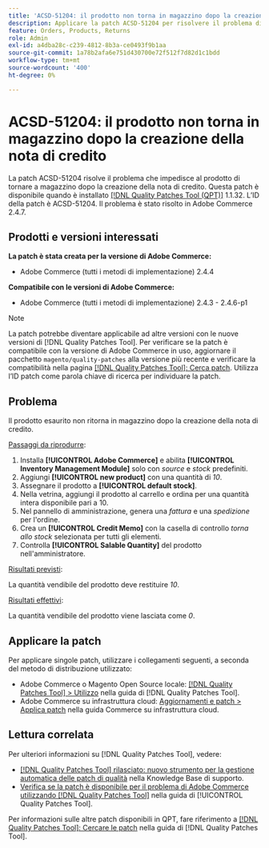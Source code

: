 ```yaml
---
title: 'ACSD-51204: il prodotto non torna in magazzino dopo la creazione della nota di credito'
description: Applicare la patch ACSD-51204 per risolvere il problema di Adobe Commerce, in cui il prodotto non ritorna in magazzino dopo la creazione della nota di credito.
feature: Orders, Products, Returns
role: Admin
exl-id: a4dba28c-c239-4812-8b3a-ce0493f9b1aa
source-git-commit: 1a78b2afa6e751d430700e72f512f7d82d1c1bdd
workflow-type: tm+mt
source-wordcount: '400'
ht-degree: 0%

---
```


# ACSD-51204: il prodotto non torna in magazzino dopo la creazione della nota di credito

La patch ACSD-51204 risolve il problema che impedisce al prodotto di tornare a magazzino dopo la creazione della nota di credito. Questa patch è disponibile quando è installato [[!DNL Quality Patches Tool (QPT)]](https://experienceleague.adobe.com/en/docs/commerce-knowledge-base/kb/announcements/commerce-announcements/magento-quality-patches-released-new-tool-to-self-serve-quality-patches) 1.1.32. L’ID della patch è ACSD-51204. Il problema è stato risolto in Adobe Commerce 2.4.7.

## Prodotti e versioni interessati

**La patch è stata creata per la versione di Adobe Commerce:**

* Adobe Commerce (tutti i metodi di implementazione) 2.4.4

**Compatibile con le versioni di Adobe Commerce:**

* Adobe Commerce (tutti i metodi di implementazione) 2.4.3 - 2.4.6-p1

>[!NOTE]
>
>La patch potrebbe diventare applicabile ad altre versioni con le nuove versioni di [!DNL Quality Patches Tool]. Per verificare se la patch è compatibile con la versione di Adobe Commerce in uso, aggiornare il pacchetto `magento/quality-patches` alla versione più recente e verificare la compatibilità nella pagina [[!DNL Quality Patches Tool]: Cerca patch](<https://experienceleague.adobe.com/tools/commerce-quality-patches/index.html>). Utilizza l’ID patch come parola chiave di ricerca per individuare la patch.

## Problema

Il prodotto esaurito non ritorna in magazzino dopo la creazione della nota di credito.

<u>Passaggi da riprodurre</u>:

1. Installa **[!UICONTROL Adobe Commerce]** e abilita **[!UICONTROL Inventory Management Module]** solo con *source* e *stock* predefiniti.
1. Aggiungi **[!UICONTROL new product]** con una quantità di *10*.
1. Assegnare il prodotto a **[!UICONTROL default stock]**.
1. Nella vetrina, aggiungi il prodotto al carrello e ordina per una quantità intera disponibile pari a 10.
1. Nel pannello di amministrazione, genera una *fattura* e una *spedizione* per l&#39;ordine.
1. Crea un **[!UICONTROL Credit Memo]** con la casella di controllo *torna allo stock* selezionata per tutti gli elementi.
1. Controlla **[!UICONTROL Salable Quantity]** del prodotto nell&#39;amministratore.

<u>Risultati previsti</u>:

La quantità vendibile del prodotto deve restituire *10*.

<u>Risultati effettivi</u>:

La quantità vendibile del prodotto viene lasciata come *0*.

## Applicare la patch

Per applicare singole patch, utilizzare i collegamenti seguenti, a seconda del metodo di distribuzione utilizzato:

* Adobe Commerce o Magento Open Source locale: [[!DNL Quality Patches Tool] > Utilizzo](/help/tools/quality-patches-tool/usage.md) nella guida di [!DNL Quality Patches Tool].
* Adobe Commerce su infrastruttura cloud: [Aggiornamenti e patch > Applica patch](https://experienceleague.adobe.com/docs/commerce-cloud-service/user-guide/develop/upgrade/apply-patches.html) nella guida Commerce su infrastruttura cloud.

## Lettura correlata

Per ulteriori informazioni su [!DNL Quality Patches Tool], vedere:

* [[!DNL Quality Patches Tool] rilasciato: nuovo strumento per la gestione automatica delle patch di qualità](https://experienceleague.adobe.com/en/docs/commerce-knowledge-base/kb/announcements/commerce-announcements/magento-quality-patches-released-new-tool-to-self-serve-quality-patches) nella Knowledge Base di supporto.
* [Verifica se la patch è disponibile per il problema di Adobe Commerce utilizzando  [!DNL Quality Patches Tool]](/help/tools/quality-patches-tool/patches-available-in-qpt/check-patch-for-magento-issue-with-magento-quality-patches.md) nella guida di [!UICONTROL Quality Patches Tool].


Per informazioni sulle altre patch disponibili in QPT, fare riferimento a [[!DNL Quality Patches Tool]: Cercare le patch](<https://experienceleague.adobe.com/tools/commerce-quality-patches/index.html>) nella guida di [!DNL Quality Patches Tool].
